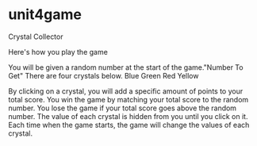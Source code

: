 # unit4game

Crystal Collector

Here's how you play the game

You will be given a random number at the start of the game."Number To Get"
There are four crystals below.
Blue
Green
Red
Yellow

By clicking on a crystal, you will add a specific amount of points to your total score.
You win the game by matching your total score to the random number.
You lose the game if your total score goes above the random number.
The value of each crystal is hidden from you until you click on it.
Each time when the game starts, the game will change the values of each crystal.

